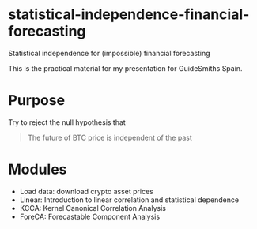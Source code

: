# statistical-independence-financial-forecasting
Statistical independence for (impossible) financial forecasting

This is the practical material for my presentation for GuideSmiths Spain.

# Purpose

Try to reject the null hypothesis that

> The future of BTC price is independent of the past

# Modules

- Load data: download crypto asset prices
- Linear: Introduction to linear correlation and statistical dependence
- KCCA: Kernel Canonical Correlation Analysis
- ForeCA: Forecastable Component Analysis